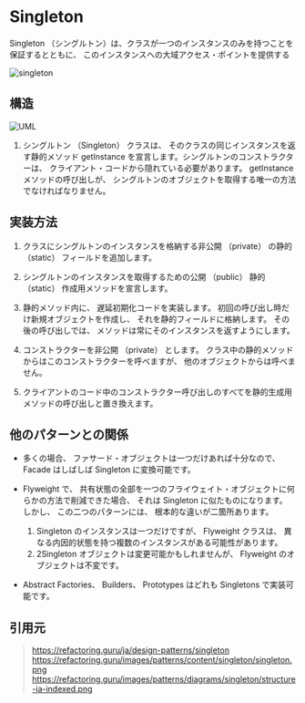 # Singleton
Singleton （シングルトン）は、クラスが一つのインスタンスのみを持つことを保証するとともに、 このインスタンスへの大域アクセス・ポイントを提供する

![singleton](https://refactoring.guru/images/patterns/content/singleton/singleton.png)

## 構造
![UML](https://refactoring.guru/images/patterns/diagrams/singleton/structure-ja-indexed.png)

1. シングルトン （Singleton） クラスは、 そのクラスの同じインスタンスを返す静的メソッド get­Instance を宣言します。シングルトンのコンストラクターは、 クライアント・コードから隠れている必要があります。 get­Instance メソッドの呼び出しが、 シングルトンのオブジェクトを取得する唯一の方法でなければなりません。

## 実装方法
1. クラスにシングルトンのインスタンスを格納する非公開 （private） の静的 （static） フィールドを追加します。

2. シングルトンのインスタンスを取得するための公開 （public） 静的 （static） 作成用メソッドを宣言します。

3. 静的メソッド内に、 遅延初期化コードを実装します。 初回の呼び出し時だけ新規オブジェクトを作成し、 それを静的フィールドに格納します。 その後の呼び出しでは、 メソッドは常にそのインスタンスを返すようにします。

4. コンストラクターを非公開 （private） とします。 クラス中の静的メソッドからはこのコンストラクターを呼べますが、 他のオブジェクトからは呼べません。

5. クライアントのコード中のコンストラクター呼び出しのすべてを静的生成用メソッドの呼び出しと置き換えます。

## 他のパターンとの関係
- 多くの場合、 ファサード・オブジェクトは一つだけあれば十分なので、 Facade はしばしば Singleton に変換可能です。

- Flyweight で、 共有状態の全部を一つのフライウェイト・オブジェクトに何らかの方法で削減できた場合、 それは Singleton に似たものになります。 しかし、 この二つのパターンには、 根本的な違いが二箇所あります。

  1. Singleton のインスタンスは一つだけですが、 Flyweight クラスは、 異なる内因的状態を持つ複数のインスタンスがある可能性があります。
  2. 2Singleton オブジェクトは変更可能かもしれませんが、 Flyweight のオブジェクトは不変です。

- Abstract Factories、 Builders、 Prototypes はどれも Singletons で実装可能です。

## 引用元

> https://refactoring.guru/ja/design-patterns/singleton
> https://refactoring.guru/images/patterns/content/singleton/singleton.png
> https://refactoring.guru/images/patterns/diagrams/singleton/structure-ja-indexed.png